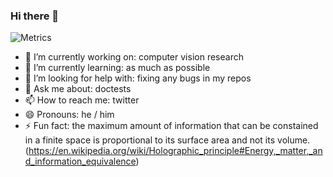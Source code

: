 ### Hi there 👋

![Metrics](https://github.com/Erotemic/Erotemic/blob/main/github-metrics.svg)

- 🔭 I’m currently working on: computer vision research
- 🌱 I’m currently learning: as much as possible
- 🤔 I’m looking for help with: fixing any bugs in my repos
- 💬 Ask me about: doctests
- 📫 How to reach me: twitter
- 😄 Pronouns: he / him
- ⚡ Fun fact: the maximum amount of information that can be constained in a finite space is proportional to its surface area and not its volume. (https://en.wikipedia.org/wiki/Holographic_principle#Energy,_matter,_and_information_equivalence)
